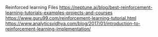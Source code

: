 Reinforced learning Files
https://neptune.ai/blog/best-reinforcement-learning-tutorials-examples-projects-and-courses
https://www.guru99.com/reinforcement-learning-tutorial.html
https://www.analyticsvidhya.com/blog/2017/01/introduction-to-reinforcement-learning-implementation/
